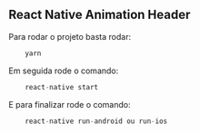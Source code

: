 ## React Native Animation Header

Para rodar o projeto basta rodar:

```javascript
    yarn
```

Em seguida rode o comando:

```javascript
    react-native start
```

E para finalizar rode o comando:

```javascript
    react-native run-android ou run-ios
```
